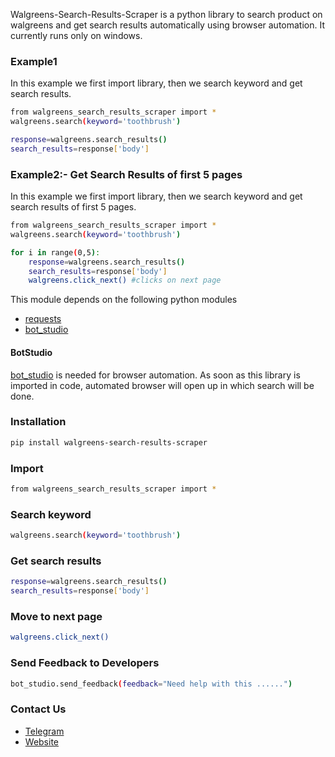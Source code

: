 Walgreens-Search-Results-Scraper is a python library to search product on walgreens and get search results automatically using browser automation. 
It currently runs only on windows.

### Example1
In this example we first import library, then we search keyword and get search results.
```sh
from walgreens_search_results_scraper import *
walgreens.search(keyword='toothbrush')

response=walgreens.search_results()
search_results=response['body']

```

### Example2:- Get Search Results of first 5 pages
In this example we first import library, then we search keyword and get search results of first 5 pages.
```sh
from walgreens_search_results_scraper import *
walgreens.search(keyword='toothbrush')

for i in range(0,5):
	response=walgreens.search_results()
	search_results=response['body']
	walgreens.click_next() #clicks on next page
```

This module depends on the following python modules
* [requests](https://pypi.org/project/requests/)
* [bot_studio](https://pypi.org/project/bot_studio/)

#### BotStudio
[bot_studio](https://pypi.org/project/bot_studio/) is needed for browser automation. As soon as this library is imported in code, automated browser will open up in which search will be done.


### Installation

```sh
pip install walgreens-search-results-scraper
```

### Import
```sh
from walgreens_search_results_scraper import *
```

### Search keyword
```sh
walgreens.search(keyword='toothbrush')
```

### Get search results
```sh
response=walgreens.search_results()
search_results=response['body']
```

### Move to next page
```sh
walgreens.click_next()
```

### Send Feedback to Developers
```sh
bot_studio.send_feedback(feedback="Need help with this ......")
```

### Contact Us
* [Telegram](https://t.me/datakund)
* [Website](https://datakund.com)

